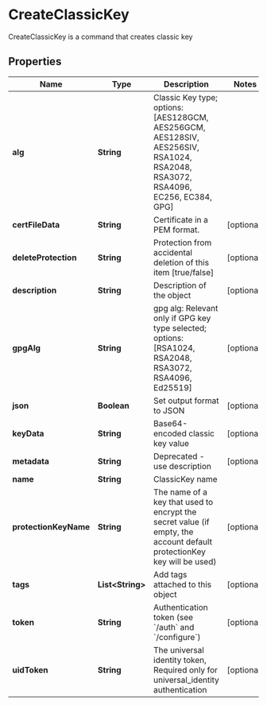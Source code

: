 

# CreateClassicKey

CreateClassicKey is a command that creates classic key

## Properties

Name | Type | Description | Notes
------------ | ------------- | ------------- | -------------
**alg** | **String** | Classic Key type; options: [AES128GCM, AES256GCM, AES128SIV, AES256SIV, RSA1024, RSA2048, RSA3072, RSA4096, EC256, EC384, GPG] | 
**certFileData** | **String** | Certificate in a PEM format. |  [optional]
**deleteProtection** | **String** | Protection from accidental deletion of this item [true/false] |  [optional]
**description** | **String** | Description of the object |  [optional]
**gpgAlg** | **String** | gpg alg: Relevant only if GPG key type selected; options: [RSA1024, RSA2048, RSA3072, RSA4096, Ed25519] |  [optional]
**json** | **Boolean** | Set output format to JSON |  [optional]
**keyData** | **String** | Base64-encoded classic key value |  [optional]
**metadata** | **String** | Deprecated - use description |  [optional]
**name** | **String** | ClassicKey name | 
**protectionKeyName** | **String** | The name of a key that used to encrypt the secret value (if empty, the account default protectionKey key will be used) |  [optional]
**tags** | **List&lt;String&gt;** | Add tags attached to this object |  [optional]
**token** | **String** | Authentication token (see &#x60;/auth&#x60; and &#x60;/configure&#x60;) |  [optional]
**uidToken** | **String** | The universal identity token, Required only for universal_identity authentication |  [optional]



